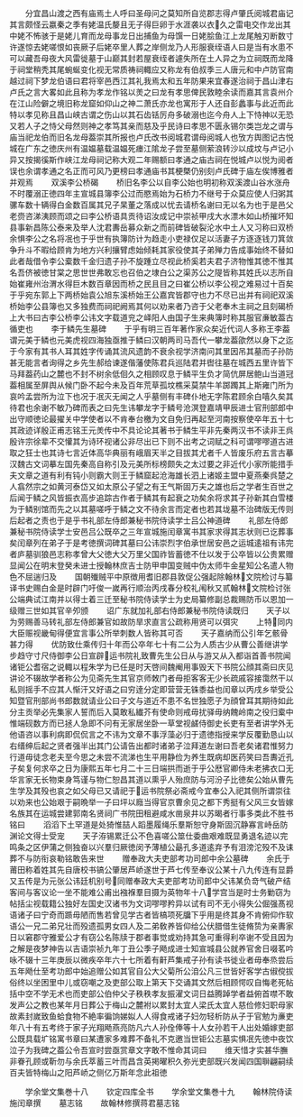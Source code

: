 <!-- { "loadSidebar": true } -->
　　分宜昌山渡之西有庙焉土人呼曰圣母问之莫知所自览郡志得卢肇氏阅城君庙记其言颇怪云嬴秦之季有姥温氏嫠且无子得巨卵于水涯袭以衣久之雷电交作龙出其中姥不怖骇于是姥儿育而龙母事龙日出捕鱼为母馔一日姥脍鱼江上龙尾触刃断数寸许遂惊去姥嗟恨如丧厥子后姥卒里人葬之岸侧龙乃人形服衰绖语人曰是当有水患不可以藏吾母夜大风雷徙墓于山巅其封若屋衰绖者遽失所在土人异之为立祠既而龙降于祠堂稍秃其尾蜿蜒变化视无常质祷祠輙应又称龙有伯叔季三人唐元和中卢防官南越过祠下梦龙伯语曰君将宰邑西江其礼我焉太和五年防果来宜春遂治祠于昌山津右卢氏之言大畧如此且称为孝龙作铭以羙之曰龙有孝思俾民敦睦余读而嘉其言袁州介在江山险僻之境旧称龙窟如仰山之神二萧氏亦龙也寓形于人还自彭蠡事与此近而此特以孝见称且昌山峡古谓之伤山以其石齿铦厉舟多破溺也迄今舟人上下恃神以无恐又若人子之恃父母然则神之孝笃其亲而慈及乎民诗曰孝思不匮永锡尔类岂龙之谓与庙当祀龙伯而旧名龙母葢崇其所报也卢氏改书阅城君谓母阅城人也攷方舆图记古悦城在广东之徳庆州有温媪墓载温媪死瘗江隂龙子尝至墓侧萦浪转沙以成坟与卢记小异又按揭徯斯作峡江龙母祠记称大观二年赐额曰孝通之庙古祠在悦城卢以悦为阅者误也余谓孝通之名正而可风乃更榜曰孝通庙书其梗槩仍别刻卢氏碑于庙左俟博雅者并观焉
　　双溪李公桥碣
　　桥旧名李公以自李公始也明初称双溪渡山谷水涨舟不时覆溺正徳四年主宣城县簿李公过而愍焉始为石桥力不继号于众莫应使人归粥其骡车数十辆得白金数百属其兄子杲董之落成以忧去请桥名谢曰无以名为也于是邑父老赍咨涕洟顾而颂之曰李公桥语具贡待诏汝成记中崇祯甲戌大水漂木如山桥摧坏知县事新昌陈公泰来及举人沈君夀岳募众新之而前碑皆破裂沦水中土人又习称曰双桥余惧李公之名将冺也于乎世有执簿防计为趋走小吏禄仅足以活妻子方逐逐钱刀箕敛争升斗不暇给顾肯为地方兴利攘臂虑始倾耗其家役使其子弟殚力告成事始终不替如此者哉借令李公槖数千金归遗子孙不旋踵立尽视此桥奚若夫君子济物惟其徳不惟其名吾侪被徳甘棠之思世世弗敢忘也召伯之埭白公之渠苏公之隄皆称其姓氏以志所自始崔雍州治渭水得巨木数百章因而桥之民且目之曰崔公桥以李公视之难易过十百矣于乎宛东郭上下两桥始袁公旭东溪桥始王公嘉宾皆郡守也力不尽已出并有祠祀双溪桥始李公县簿也又多独费而祠祀阙焉其何以劝来者乃咨于父老奉木主祠之且刻碣桥上大书曰古李公桥李公讳文字载道兖之峄阳人由国子生来典簿时称其服官亷敏葢古循吏也
　　李于鳞先生墓碑
　　于乎有明三百年著作家众矣近代词人多称王李葢谓元美于鳞也元美虎视四海独亟推于鳞曰汉朝两司马吾代一攀龙葢欿然以身下之迄于今家有其书人耳其姓字传诵其流风遗韵不衰余视学济南问其里因吊其墓而子孙防甚无能言者询得之乡先生郝给谏遂偕藩使陈君兵巡陆君并辔往墓在城西五里许皆下马拜葢药山之麓也不封不树余低佪久之相顾叹息于鳞平生负才简伉屏居鲍山当道冠葢相属至屏舆从候门卧不起今未及百年荒草孤坟樵采莫禁牛羊踯躅其上斯雍门所为哀吟孟尝所为泣下也况于冺灭无闻之人乎墓侧有丰碑仆地无字陈君顾余白嘻久矣其待君也余谢不敏乃碑而表之曰先生讳攀龙字于鳞号沧溟登嘉靖甲辰进士官刑部郎中出守顺徳论最擢关中学使者以不肯奉台檄为文自免归再起至河南按察使卒年五十七其政迹详殷正甫志铭王元羙传中不具论论其著书于鳞生平非先秦两汉书不读非王呉殷许宗徐辈不交懽其为诗环视诸公非尽出已下则不出考之词赋之科可谓嘐嘐道古进取之狂士也其诗七言近体高华典丽有峨眉天半之目拔其尤者千人皆废乐府五言古摹汉魏古文词摹左国先秦高自称引及元美所标榜颇失之太过要之非近代小家所能措手夫文章之道有利有钝小则霸大则王于鳞窟起沧海雄长泗上诸姬主盟中夏燕秦呉楚之人翕然宗之如黄河泰岱又如太原公子望之有王气斯固万夫之雄也后之学者生百世之后闻于鳞之风皆振衣高步追踪古作者于鳞其有起衰之功矣余将求其子孙新其白雪楼为于鳞别馆而先之以其墓嗟呼于鳞之文不待余言而定者也若其垅墓不治碑版无传则后起者之责也于是乎书礼部左侍郎兼秘书院侍读学士吕公神道碑
　　礼部左侍郎兼秘书院侍读学士安邑吕公既卒之三年宣城施闰章寓书其家求得其志状则已讫葬事矣闰章列在弟子于是考徳撰词碑其墓曰公讳崇烈字伯承世居安邑之运城逺祖有讳完者庐墓驯狼邑志称孝曾大父徳大父万里父国祚皆蓄徳不仕以发于公卒皆以公贵累赠显闻公在明末登癸未进士授翰林庶吉士防甲申国变贼中伪太师牛金星知公名遣人物色不屈遄归及
　　国朝殱贼平中原徴用耆旧郡县敦促公强起除翰林文院检讨与纂译书史赐白金是时辟门吁俊一嵗再行顺治丙戌春分校礼闱秋又贰翰林文院检讨张公端典试江南并以得士着三迁至秘书院侍读学士为史局纂修副总裁赐防币以恩加一级赠三世如其官辛夘颁
　　诏广东就加礼部右侍郎兼秘书院侍读既归
　　天子以为劳赐善马转礼部左侍郎兼官如故防旱求直言公疏称用贤可以弭灾
　　上特同内大臣赈视畿甸得便宜言事公所举刺数人皆称其可否
　　天子嘉纳而公引年乞骸骨甚力得
　　优防致仕乘传归十年而公卒年七十有二公为人质古少从曹公善继讲学步趋守寸尺侍御李公日宣辟运书院礼致曹先生公日从与游又从入都诣首善书院闻诸钜公耆宿之说輙以程朱学为已任是时天啓间魏阉用事毁天下书院公顔其斋曰庆见讲论不辍故学者称公为见斋先生其官京师敇门者毋拒客客无少长疏戚容接霭然干以私则摇手不应其人惭汗又好语之曰穷逹分定即营营无铢黍益也闰章以丙戌乡举受公知暨官刑部尚书郎数就请业公曰子文与道近不患不名世独愿子为顔曾耳其期待如此分主贡举必先集家人誓而后入莫敢私纎芥有使命则戒毋扰驿毋纳餽岭南之役归槖中惟端砚数方而已拯人急即不问有无家居坐卧一草堂视鹾侍御史长吏有至者讲学外无他语咨以事利病即侃侃言之不讳为文章不事浮藻必归于遗徳指授来学反覆勤恳山以右缙绅后起之贤者强半出其门公请告出都时诸弟子泣拜道左谢曰吾老矣诸君惟努力行道毋徒念老夫至今思之未尝不流涕也生平用静俭为养生既病却医药笑曰吾夀近孔子矣复何求卒之日为康熙五年七月二十三日端拱而逝于乎公厯官卿侍未老拂衣口无华言家无长物束身笃谨与物仁恕昌其道以熏乎人殆庶防与河汾子比徳矣公始从曹先生学及其殁也哀之如父母已又请祀于运书院祭必斋戒今宜奉公入祀其侧所谓崇往以劝来也公始艰于嗣晩举一子曰坪以廕当得官京曹余见之都下秀挺有父风三女皆嫁名族其在运城尝建郭南名贤祠广书院田租避咸水凿泉井以苏暍者行事多类此不胜书铭曰
　　滔滔下土罕道是处猗惟喆人蹈墨履绳乐羣斯恕守身斯固沉静寡言峙岳防渊论文得士受宠
　　天子洊锡累迁公不色喜嗟公筮仕委曲艰难既显勇退名迹以完鸣条之区伊蒲之侧独奋以兴羣归厥徳闵予薄植公朂孔多道逺弃予有泪滂沱殁不及诔葬不与防衔哀勒铭敢告来世
　　赠奉政大夫吏部考功司郎中余公墓碑
　　余氏于莆田称着姓其先自唐校书镐公肇居芦峤遂世于芦七传至奉议公某十八九传连有显爵又五传是为元张公讳廷机别号同赠奉政大夫吏部考功司郎中父讳某负竒气破产结客间与客议论一坐不能难公甫出襁褓羣目摄为英物年十八学宫当是时士务勦窃为帖括尘视载籍公独好左国史汉诸书为文词嘐嘐矜异以试有司不无小得失公倔强髙视语诸子曰宁奇而踬毋陋而售若曾见学古者皆槁项死牖下乎用是终其身不肯俯仰作软语公一兄二弟兄壮而殁遗孤男女四人及二弟敎养皆仰给公伏腊借生徒脩贽为亲夀家日以窘郡守雅爱公才有窃公名陈牍于郡者事觉或劝持其急可重得利卒谢不受且因为之解是夜梦神告以吉语崇祯九年丁丑公季子飏成进士知宣城县公就养官舍日啜茗吟咏不辍十三年庚辰以微疾卒年六十七所着有鼾芦集戒子孙有读书徙业者毋奉烝尝后五年飏仕至考功郎中始追赠公如其官自公大父菊所公洎公凡三世皆好客学古俶傥拔俗终以坐困里中儿或窃嘲之及吏部公取上第天下交诵其文然后相顾愕叹自悔老死帖括中空不学无术也而吏部公伯仲父子秩秩孝友振濯文词日益腾踔学者益俯首噤不敢发声公之教也某年月日葬公于梅山之麓袝以累封太宜人梁氏太宜人慈俭修妇职母家故素封嵗致鱼蛤食物不絶率徧饷娣姒人人得食戒诸子妇勿轻析防从子于官勉为亷吏年八十有五考终于家子光翔飏燕亮防凡六人孙佺俸等十人女孙若干人出处婚嫁吏部公既具载圹铭寓书章曰某遭家多难葬不备礼不克邀当世钜公志墓实惧冺先徳中夜饮泣子为我碑之葢公令吾宣时尝亟赏章文字敢不惟命其词曰
　　维天惜才实甚华膴非眷孔顾或靳勿与余氏萃蓄三叶而昌含英掲曜积久弥光吏部既兴发闻四国聨翩嗣续百夫皆特梅山之阳芦峤之侧亿万斯年念此祖徳














　　学余堂文集巻十八
　　钦定四库全书
　　学余堂文集巻十九
　　翰林院侍读施闰章撰
　　墓志铭
　　故翰林修撰蒋君墓志铭
